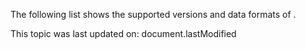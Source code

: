The following list shows the supported versions and data formats of . 

This topic was last updated on: document.lastModified 
